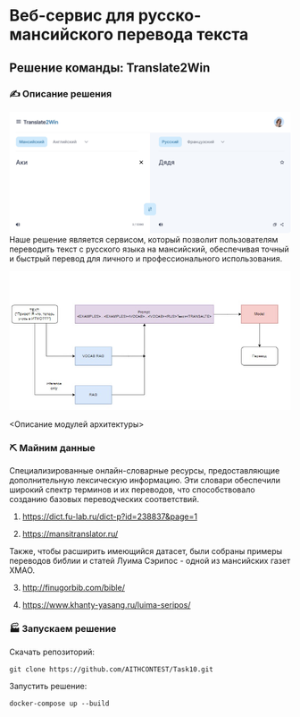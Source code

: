 # Веб-сервис для русско-мансийского перевода текста

## Решение команды: **Translate2Win**


### ✍️ Описание решения
![Screenshot](./figs/web.jpeg)
Наше решение является сервисом, который позволит пользователям переводить текст с русского языка на мансийский, обеспечивая точный и быстрый перевод для личного и профессионального использования.

![Screenshot](./figs/pipeline.jpg)


<Описание модулей архитектуры>


### ⛏️ Майним данные
Специализированные онлайн-словарные ресурсы, предоставляющие дополнительную лексическую информацию. Эти словари обеспечили широкий спектр терминов и их переводов, что способствовало созданию базовых переводческих соответствий.

1. https://dict.fu-lab.ru/dict-p?id=238837&page=1 

2. https://mansitranslator.ru/

Также, чтобы расширить имеющийся датасет, были собраны примеры переводов библии и статей Луима Сэрипос - одной из мансийских газет ХМАО.

3. http://finugorbib.com/bible/
   
4. https://www.khanty-yasang.ru/luima-seripos/

### 🏭 Запускаем решение

Скачать репозиторий:
```
git clone https://github.com/AITHCONTEST/Task10.git
```

Запустить решение:
```
docker-compose up --build
```

